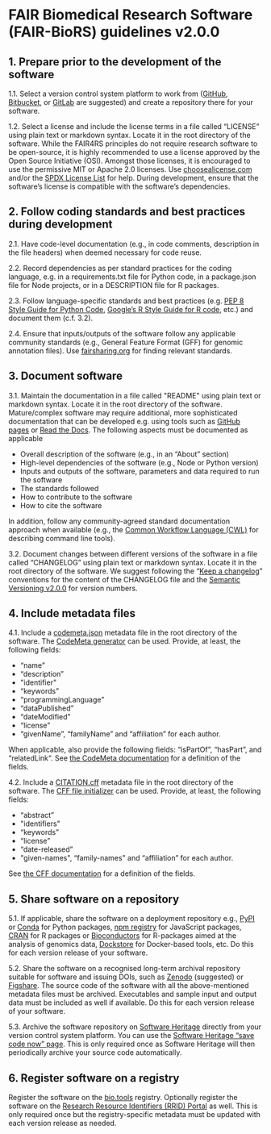 # FAIR Biomedical Research Software (FAIR-BioRS) guidelines v2.0.0

## 1. Prepare prior to the development of the software

1.1. Select a version control system platform to work from ([GitHub](https://github.com/), [Bitbucket](https://bitbucket.org/), or [GitLab](https://gitlab.com/) are suggested) and create a repository there for your software.

1.2. Select a license and include the license terms in a file called “LICENSE” using plain text or markdown syntax. Locate it in the root directory of the software. While the FAIR4RS principles do not require research software to be open-source, it is highly recommended to use a license approved by the Open Source Initiative (OSI). Amongst those licenses, it is encouraged to use the permissive MIT or Apache 2.0 licenses. Use [choosealicense.com](https://choosealicense.com/) and/or the [SPDX License List](https://spdx.org/licenses/) for help. During development, ensure that the software’s license is compatible with the software’s dependencies.

## 2. Follow coding standards and best practices during development

2.1. Have code-level documentation (e.g., in code comments, description in the file headers) when deemed necessary for code reuse.

2.2. Record dependencies as per standard practices for the coding language, e.g. in a requirements.txt file for Python code, in a package.json file for Node projects, or in a DESCRIPTION file for R packages.

2.3. Follow language-specific standards and best practices (e.g. [PEP 8 Style Guide for Python Code](https://peps.python.org/pep-0008/), [Google’s R Style Guide for R code](https://google.github.io/styleguide/Rguide.html), etc.) and document them (c.f. 3.2).

2.4. Ensure that inputs/outputs of the software follow any applicable community standards (e.g., General Feature Format (GFF) for genomic annotation files). Use [fairsharing.org](https://fairsharing.org/) for finding relevant standards.

## 3. Document software 

3.1. Maintain the documentation in a file called "README" using plain text or markdown syntax. Locate it in the root directory of the software. Mature/complex software may require additional, more sophisticated documentation that can be developed e.g. using tools such as [GitHub pages](https://pages.github.com/) or [Read the Docs](https://readthedocs.org/). The following aspects must be documented as applicable
 - Overall description of the software (e.g., in an “About” section)
 - High-level dependencies of the software (e.g., Node or Python version)
 - Inputs and outputs of the software, parameters and data required to run the software
 - The standards followed
 - How to contribute to the software
 - How to cite the software

In addition, follow any community-agreed standard documentation approach when available (e.g., the [Common Workflow Language (CWL)](https://www.commonwl.org/) for describing command line tools).

3.2. Document changes between different versions of the software in a file called “CHANGELOG” using plain text or markdown syntax. Locate it in the root directory of the software. We suggest following the “[Keep a changelog](https://keepachangelog.com/)” conventions for the content of the CHANGELOG file and the [Semantic Versioning v2.0.0](https://semver.org/spec/v2.0.0.html) for version numbers.

## 4. Include metadata files

4.1. Include a [codemeta.json](https://codemeta.github.io/index.html) metadata file in the root directory of the software. The [CodeMeta generator](https://codemeta.github.io/codemeta-generator/) can be used. Provide, at least, the following fields: 
- “name”
- “description”
- "identifier"
- “keywords”
- “programmingLanguage”
- “dataPublished”
- “dateModified”
- “license”
- “givenName”, “familyName” and “affiliation” for each author.

When applicable, also provide the following fields: “isPartOf”, “hasPart”, and “relatedLink“. See [the CodeMeta documentation](https://codemeta.github.io/terms/) for a definition of the fields. 

4.2. Include a [CITATION.cff](https://citation-file-format.github.io/) metadata file in the root directory of the software. The [CFF file initializer](https://citation-file-format.github.io/cff-initializer-javascript/) can be used. Provide, at least, the following fields: 
- “abstract”
- "identifiers"
- “keywords”
- “license”
- “date-released”
- "given-names", “family-names" and “affiliation” for each author.

See [the CFF documentation](https://github.com/citation-file-format/citation-file-format/blob/main/schema-guide.md) for a definition of the fields. 


## 5. Share software on a repository

5.1. If applicable, share the software on a deployment repository e.g., [PyPI](https://pypi.org/) or [Conda](https://anaconda.org/anaconda/repo) for Python packages, [npm registry](https://www.npmjs.com/) for JavaScript packages, [CRAN](https://cran.r-project.org/) for R packages or [Bioconductors](https://www.bioconductor.org/) for R-packages aimed at the analysis of genomics data, [Dockstore](https://dockstore.org/) for Docker-based tools, etc. Do this for each version release of your software.

5.2. Share the software on a recognised long-term archival repository suitable for software and issuing DOIs, such as [Zenodo](https://zenodo.org/) (suggested) or [Figshare](https://figshare.com/). The source code of the software with all the above-mentioned metadata files must be archived. Executables and sample input and output data must be included as well if available. Do this for each version release of your software.

5.3. Archive the software repository on [Software Heritage](https://www.softwareheritage.org/) directly from your version control system platform. You can use the [Software Heritage “save code now” page](https://archive.softwareheritage.org/save/). This is only required once as Software Heritage will then periodically archive your source code automatically.

## 6. Register software on a registry
Register the software on the [bio.tools](https://bio.tools/) registry. Optionally register the software on the [Research Resource Identifiers (RRID) Portal](https://scicrunch.org/resources/about/resource) as well. This is only required once but the registry-specific metadata must be updated with each version release as needed.


